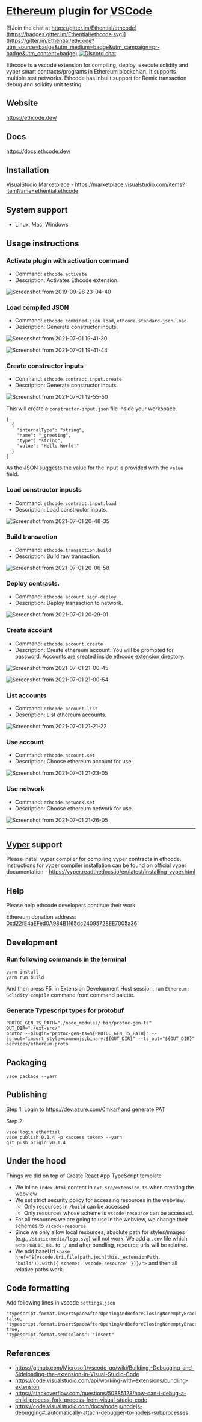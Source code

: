 # [Ethereum](https://ethereum.org/) plugin for [VSCode](https://code.visualstudio.com/)
[![Join the chat at https://gitter.im/Ethential/ethcode](https://badges.gitter.im/Ethential/ethcode.svg)](https://gitter.im/Ethential/ethcode?utm_source=badge&utm_medium=badge&utm_campaign=pr-badge&utm_content=badge)
[![Discord chat](https://img.shields.io/discord/722971683388129290?color=7389D8&logo=discord&logoColor=ffffff)](https://discord.gg/87sE7Bm)

Ethcode is a vscode extension for compiling, deploy, execute solidity and vyper smart contracts/programs in Ethereum blockchian. It supports multiple test networks. Ethcode has inbuilt support for Remix transaction debug and solidity unit testing.

## Website
https://ethcode.dev/
## Docs
https://docs.ethcode.dev/
## Installation
VisualStudio Marketplace - https://marketplace.visualstudio.com/items?itemName=ethential.ethcode

## System support
* Linux, Mac, Windows

## Usage instructions
### Activate plugin with activation command
* Command: `ethcode.activate`
* Description: Activates Ethcode extension.

![Screenshot from 2019-09-28 23-04-40](https://user-images.githubusercontent.com/13261372/78938476-e9f22180-7acf-11ea-8705-5a7f755a962a.png)

### Load compiled JSON
* Command: `ethcode.combined-json.load`, `ethcode.standard-json.load`
* Description: Generate constructor inputs.

![Screenshot from 2021-07-01 19-41-30](https://user-images.githubusercontent.com/13261372/124138953-c7697100-daa4-11eb-9064-5756dba06606.png)

![Screenshot from 2021-07-01 19-41-44](https://user-images.githubusercontent.com/13261372/124138945-c59fad80-daa4-11eb-954a-f47bbf0d0fec.png)

### Create constructor inputs
* Command: `ethcode.contract.input.create`
* Description: Generate constructor inputs.

![Screenshot from 2021-07-01 19-55-50](https://user-images.githubusercontent.com/13261372/124141448-10bac000-daa7-11eb-978e-0746a51b4a08.png)

This will create a `constructor-input.json` file inside your workspace.

```
[
  {
    "internalType": "string",
    "name": "_greeting",
    "type": "string",
    "value": "Hello World!"
  }
]
```
As the JSON suggests the value for the input is provided with the `value` field.

### Load constructor inpusts
* Command: `ethcode.contract.input.load`
* Description: Load constructor inputs.

![Screenshot from 2021-07-01 20-48-35](https://user-images.githubusercontent.com/13261372/124149165-f506e800-daad-11eb-9753-eb1ff58d6ef1.png)

### Build transaction
* Command: `ethcode.transaction.build`
* Description: Build raw transaction.

![Screenshot from 2021-07-01 20-06-58](https://user-images.githubusercontent.com/13261372/124142793-2bd9ff80-daa8-11eb-8a72-31e6bde86d79.png)


### Deploy contracts.
* Command: `ethcode.account.sign-deploy`
* Description: Deploy transaction to network.

![Screenshot from 2021-07-01 20-29-01](https://user-images.githubusercontent.com/13261372/124146369-52e60080-daab-11eb-99ff-acd46cf0d43d.png)

### Create account
* Command: `ethcode.account.create`
* Description: Create ethereum account. You will be prompted for password. Accounts are created inside ethcode extension directory.

![Screenshot from 2021-07-01 21-00-45](https://user-images.githubusercontent.com/13261372/124150942-aa866b00-daaf-11eb-9d31-db538c140d23.png)

![Screenshot from 2021-07-01 21-00-54](https://user-images.githubusercontent.com/13261372/124150937-a9553e00-daaf-11eb-84ab-51a546ad3742.png)

### List accounts
* Command: `ethcode.account.list`
* Description: List ethereum accounts.

![Screenshot from 2021-07-01 21-21-22](https://user-images.githubusercontent.com/13261372/124153761-66489a00-dab2-11eb-9d17-a8b97468a556.png)

### Use account
* Command: `ethcode.account.set`
* Description: Choose ethereum account for use.

![Screenshot from 2021-07-01 21-23-05](https://user-images.githubusercontent.com/13261372/124153955-a0b23700-dab2-11eb-955a-9fca6c640a0b.png)

### Use network
* Command: `ethcode.network.set`
* Description: Choose ethereum network for use.

![Screenshot from 2021-07-01 21-26-05](https://user-images.githubusercontent.com/13261372/124154347-09011880-dab3-11eb-9e54-eb2952894ef8.png)

----------------------------------------------------------------------------

## [Vyper](https://vyper.readthedocs.io/) support
Please install vyper compiler for compiling vyper contracts in ethcode. Instructions for vyper compiler installation can be found on official vyper documentation - https://vyper.readthedocs.io/en/latest/installing-vyper.html

## Help
Please help ethcode developers continue their work.

Ethereum donation address: [0xd22fE4aEFed0A984B1165dc24095728EE7005a36](https://etherscan.io/address/0xd22fE4aEFed0A984B1165dc24095728EE7005a36)

## Development
### Run following commands in the terminal

```shell
yarn install
yarn run build
```
And then press F5, in Extension Development Host session, run `Ethereum: Solidity compile` command from command palette.

### Generate Typescript types for protobuf
```shell
PROTOC_GEN_TS_PATH="./node_modules/.bin/protoc-gen-ts"
OUT_DIR="./ext-src/"
protoc --plugin="protoc-gen-ts=${PROTOC_GEN_TS_PATH}" --js_out="import_style=commonjs,binary:${OUT_DIR}" --ts_out="${OUT_DIR}" services/ethereum.proto
```

## Packaging
```shell
vsce package --yarn
```

## Publishing
Step 1: Login to https://dev.azure.com/0mkar/ and generate PAT

Step 2:
```
vsce login ethential
vsce publish 0.1.4 -p <access token> --yarn
git push origin v0.1.4
```

## Under the hood

Things we did on top of Create React App TypeScript template

* We inline `index.html` content in `ext-src/extension.ts` when creating the webview
* We set strict security policy for accessing resources in the webview.
  * Only resources in `/build` can be accessed
  * Only resources whose scheme is `vscode-resource` can be accessed.
* For all resources we are going to use in the webview, we change their schemes to `vscode-resource`
* Since we only allow local resources, absolute path for styles/images (e.g., `/static/media/logo.svg`) will not work. We add a `.env` file which sets `PUBLIC_URL` to `./` and after bundling, resource urls will be relative.
* We add baseUrl `<base href="${vscode.Uri.file(path.join(this._extensionPath, 'build')).with({ scheme: 'vscode-resource' })}/">` and then all relative paths work.

## Code formatting
Add following lines in vscode `settings.json`
```
"typescript.format.insertSpaceAfterOpeningAndBeforeClosingNonemptyBrackets": false,
"typescript.format.insertSpaceAfterOpeningAndBeforeClosingNonemptyBraces": true,
"typescript.format.semicolons": "insert"
```

## References
* https://github.com/Microsoft/vscode-go/wiki/Building,-Debugging-and-Sideloading-the-extension-in-Visual-Studio-Code
* https://code.visualstudio.com/api/working-with-extensions/bundling-extension
* https://stackoverflow.com/questions/50885128/how-can-i-debug-a-child-process-fork-process-from-visual-studio-code
* https://code.visualstudio.com/docs/nodejs/nodejs-debugging#_automatically-attach-debugger-to-nodejs-subprocesses
